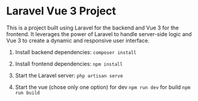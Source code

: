 # Laravel Vue 3 Project
This is a project built using Laravel for the backend and Vue 3 for the frontend. It leverages the power of Laravel to handle server-side logic and Vue 3 to create a dynamic and responsive user interface.

1. Install backend dependencies:
`composer install`

2. Install frontend dependencies:
`npm install`

3. Start the Laravel server:
`php artisan serve`

4. Start the vue (chose only one option)
   for dev `npm run dev`
   for build `npm run build`
